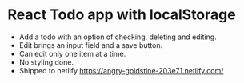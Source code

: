 # React Todo app with localStorage

- Add a todo with an option of checking, deleting and editing. 
- Edit brings an input field and a save button.
- Can edit only one item at a time. 
- No styling done. 
- Shipped to netlify https://angry-goldstine-203e71.netlify.com/